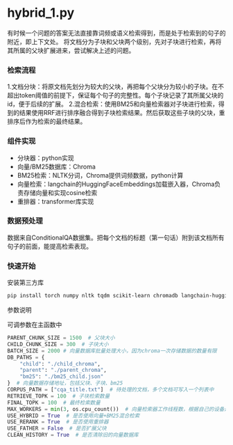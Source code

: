 # hybrid_1.py
有时候一个问题的答案无法直接靠词频或语义检索得到，而是处于检索到的句子的附近，即上下文处。
将文档分为子块和父块两个级别，先对子块进行检索，再将其所属的父块扩展进来，尝试解决上述的问题。

### 检索流程
1.文档分块：将原文档先划分为较大的父块，再把每个父块分为较小的子块。在不超出token阈值的前提下，保证每个句子的完整性。每个子块记录了其所属父块的id，便于后续的扩展。
2.混合检索：使用BM25和向量检索器对子块进行检索，得到的结果使用RRF进行排序融合得到子块检索结果。然后获取这些子块的父块，重排序后作为检索的最终结果。

### 组件实现
- 分块器：python实现
- 向量/BM25数据库：Chroma
- BM25检索：NLTK分词，Chroma提供词频数据，python计算
- 向量检索：langchain的HuggingFaceEmbeddings加载嵌入器，Chroma负责存储向量和实现cosine检索
- 重排器：transformer库实现

### 数据预处理
数据来自ConditionalQA数据集。把每个文档的标题（第一句话）附到该文档所有句子的前面，能提高检索表现。

### 快速开始

安装第三方库

```bash
pip install torch numpy nltk tqdm scikit-learn chromadb langchain-huggingface langchain-community transformers sentence-transformers
```

参数说明

可调参数在主函数中

```python
PARENT_CHUNK_SIZE = 1500  # 父块大小
CHILD_CHUNK_SIZE = 300  # 子块大小
BATCH_SIZE = 2000 # 向量数据库批量处理大小，因为chroma一次存储数据的数量有限
DB_PATHS = {
    "child": "./child_chroma",
    "parent": "./parent_chroma",
    "bm25": "./bm25_child.json"
}  # 向量数据存储地址，包括父块、子块、bm25
CORPUS_PATH = ["cqa_title.txt"]  # 待处理的文档，多个文档可写入一个列表中
RETRIEVE_TOPK = 100  # 子块检索数量
FINAL_TOPK = 100  # 最终检索数量
MAX_WORKERS = min(3, os.cpu_count())  # 向量检索器工作线程数，根据自己的设备进行调整，太大会cuda out of memory
USE_HYBRID = True  # 是否使用向量+BM25混合检索
USE_RERANK = True  # 是否使用重排器
USE_FATHER = False  # 是否扩展父块
CLEAN_HISTORY = True  # 是否清除旧的向量数据库
```

